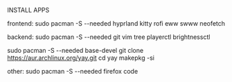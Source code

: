 INSTALL APPS

frontend:
sudo pacman -S --needed hyprland kitty rofi eww swww neofetch

backend:
sudo pacman -S --needed git vim tree playerctl brightnessctl

sudo pacman -S --needed base-devel
git clone https://aur.archlinux.org/yay.git
cd yay
makepkg -si

other:
sudo pacman -S --needed firefox code
